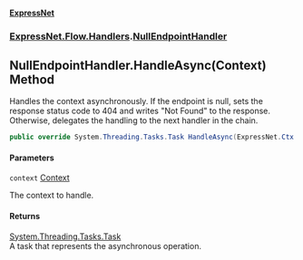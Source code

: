 #### [ExpressNet](ExpressNet.md 'ExpressNet')
### [ExpressNet.Flow.Handlers](ExpressNet.Flow.Handlers.md 'ExpressNet.Flow.Handlers').[NullEndpointHandler](ExpressNet.Flow.Handlers.NullEndpointHandler.md 'ExpressNet.Flow.Handlers.NullEndpointHandler')

## NullEndpointHandler.HandleAsync(Context) Method

Handles the context asynchronously. If the endpoint is null, sets the response status code to 404 and writes "Not Found" to the response.  
Otherwise, delegates the handling to the next handler in the chain.

```csharp
public override System.Threading.Tasks.Task HandleAsync(ExpressNet.Ctx.Context context);
```
#### Parameters

<a name='ExpressNet.Flow.Handlers.NullEndpointHandler.HandleAsync(ExpressNet.Ctx.Context).context'></a>

`context` [Context](ExpressNet.Ctx.Context.md 'ExpressNet.Ctx.Context')

The context to handle.

#### Returns
[System.Threading.Tasks.Task](https://docs.microsoft.com/en-us/dotnet/api/System.Threading.Tasks.Task 'System.Threading.Tasks.Task')  
A task that represents the asynchronous operation.